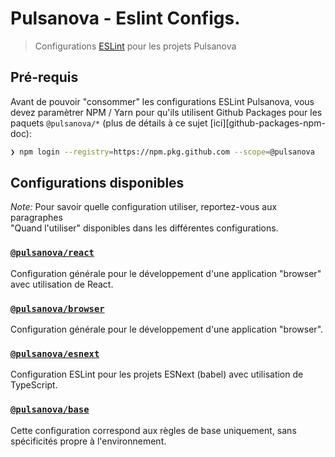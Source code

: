 # Pulsanova - Eslint Configs.

> Configurations [ESLint](http://eslint.org) pour les projets Pulsanova

## Pré-requis

Avant de pouvoir "consommer" les configurations ESLint Pulsanova, vous devez paramètrer NPM / Yarn pour 
qu'ils utilisent Github Packages pour les paquets `@pulsanova/*` (plus de détails à ce sujet [ici][github-packages-npm-doc):

```bash
❯ npm login --registry=https://npm.pkg.github.com --scope=@pulsanova
```

## Configurations disponibles

_Note:_ Pour savoir quelle configuration utiliser, reportez-vous aux paragraphes  
"Quand l'utiliser" disponibles dans les différentes configurations.

### [`@pulsanova/react`](packages/react)  
Configuration générale pour le développement d'une application "browser" avec utilisation de React.

### [`@pulsanova/browser`](packages/browser)  
Configuration générale pour le développement d'une application "browser".

### [`@pulsanova/esnext`](packages/esnext)  
Configuration ESLint pour les projets ESNext (babel) avec utilisation de TypeScript.

### [`@pulsanova/base`](packages/base)  
Cette configuration correspond aux règles de base uniquement, sans spécificités propre à l'environnement.


[github-packages-npm-doc]: https://help.github.com/en/packages/using-github-packages-with-your-projects-ecosystem/configuring-npm-for-use-with-github-packages
